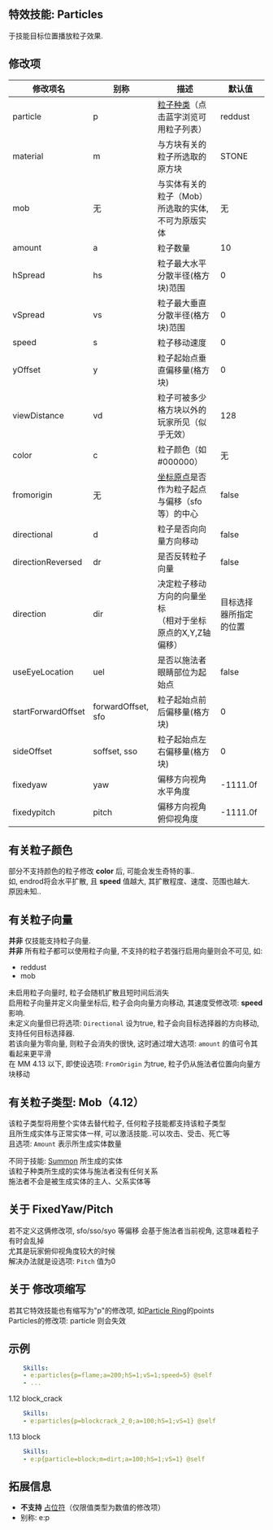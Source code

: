 特效技能: Particles
--------------------------

于技能目标位置播放粒子效果.

修改项
----------

| 修改项名 | 别称    | 描述                                                                                                    | 默认值 |
|-----------|------------|----------------------------------------------------------------------------------------------------------------|---------------|
| particle  | p  | [粒子种类](/技能/粒子列表)（点击蓝字浏览可用粒子列表）  | reddust |
| material | m | 与方块有关的粒子所选取的原方块 | STONE |
| mob | 无 | 与实体有关的粒子（Mob）所选取的实体, 不可为原版实体 | 无 |
| amount | a | 粒子数量 | 10 |
| hSpread | hs  | 粒子最大水平分散半径(格方块)范围 | 0     |
| vSpread | vs  | 粒子最大垂直分散半径(格方块)范围 | 0     |
| speed | s   | 粒子移动速度 | 0 |
| yOffset | y   | 粒子起始点垂直偏移量(格方块) | 0 |
| viewDistance | vd  | 粒子可被多少格方块以外的玩家所见（似乎无效） | 128   |
| color | c | 粒子颜色（如 #000000） | 无 |
| fromorigin | 无 | [坐标原点](/技能/目标选择器/坐标原点)是否作为粒子起点与偏移（sfo等）的中心 | false |
| directional | d | 粒子是否向向量方向移动 | false | 
| directionReversed | dr | 是否反转粒子向量 | false | 
| direction | dir | 决定粒子移动方向的向量坐标<br>（相对于坐标原点的X,Y,Z轴偏移） | 目标选择器所指定的位置 | 
| useEyeLocation | uel | 是否以施法者眼睛部位为起始点 | false |
| startForwardOffset | forwardOffset, sfo | 粒子起始点前后偏移量(格方块) | 0 |
| sideOffset | soffset, sso | 粒子起始点左右偏移量(格方块) | 0 |
| fixedyaw | yaw | 偏移方向视角水平角度 | -1111.0f |
| fixedypitch | pitch | 偏移方向视角俯仰视角度 | -1111.0f |

有关粒子颜色
-------

部分不支持颜色的粒子修改 **color** 后, 可能会发生奇特的事..  
如, endrod将会水平扩散, 且 **speed** 值越大, 其扩散程度、速度、范围也越大.  
原因未知..

有关粒子向量
--------

**并非** 仅技能支持粒子向量.  
**并非** 所有粒子都可以使用粒子向量, 不支持的粒子若强行启用向量则会不可见, 如:  
 
-   reddust
-   mob  

未启用粒子向量时, 粒子会随机扩散且短时间后消失  
启用粒子向量并定义向量坐标后, 粒子会向向量方向移动, 其速度受修改项: **speed** 影响.   
未定义向量但已将选项: `Directional` 设为true, 粒子会向目标选择器的方向移动, 支持任何目标选择器.  
若该向量为零向量, 则粒子会消失的很快, 这时通过增大选项: `amount` 的值可令其看起来更平滑  
在 MM 4.13 以下, 即使设选项: `FromOrigin` 为true, 粒子仍从施法者位置向向量方块移动

有关粒子类型: Mob（4.12）
------------------------

该粒子类型将用整个实体去替代粒子, 任何粒子技能都支持该粒子类型  
且所生成实体与正常实体一样, 可以激活技能..可以攻击、受击、死亡等   
且选项:  `Amount` 表示所生成实体数量  

不同于技能: [Summon](/技能/列表/summon) 所生成的实体  
该粒子种类所生成的实体与施法者没有任何关系  
施法者不会是被生成实体的主人、父系实体等

关于 FixedYaw/Pitch
--------

若不定义这俩修改项, sfo/sso/syo 等偏移 会基于施法者当前视角, 这意味着粒子有时会乱掉  
尤其是玩家俯仰视角度较大的时候  
解决办法就是设选项: `Pitch` 值为0

关于 修改项缩写
-----

若其它特效技能也有缩写为"p"的修改项, 如[Particle Ring](/技能/effects/particlering)的points  
Particles的修改项: particle 则会失效

示例
--------

```yaml
    Skills:
    - e:particles{p=flame;a=200;hS=1;vS=1;speed=5} @self
    - ...
```
1.12 block_crack
```yaml
    Skills:
    - e:particles{p=blockcrack_2_0;a=100;hS=1;vS=1} @self
```
1.13 block
```yaml
    Skills:
    - e:p{particle=block;m=dirt;a=100;hS=1;vS=1} @self
```

拓展信息
-------

- **不支持** [占位符](/技能/占位符)（仅限值类型为数值的修改项）
- 别称: e:p